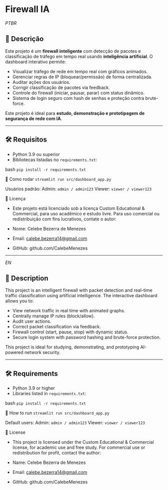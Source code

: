 # Firewall IA

*PTBR*

## 🔐 Descrição

Este projeto é um **firewall inteligente** com detecção de pacotes e classificação de tráfego em tempo real usando **inteligência artificial**. O dashboard interativo permite:

- Visualizar tráfego de rede em tempo real com gráficos animados.
- Gerenciar regras de IP (bloquear/permissão) de forma centralizada.
- Auditar ações dos usuários.
- Corrigir classificação de pacotes via feedback.
- Controle do firewall (iniciar, pausar, parar) com status dinâmico.
- Sistema de login seguro com hash de senhas e proteção contra brute-force.

Este projeto é ideal para **estudo, demonstração e prototipagem de segurança de rede com IA**.

---

## 🛠️ Requisitos

- Python 3.9 ou superior
- Bibliotecas listadas no `requirements.txt`:

bash 
`pip install -r requirements.txt`

🚀 Como rodar
`streamlit run src/dashboard_app.py` 

Usuários padrão:
Admin: `admin / admin123`
Viewer: `viewer / viewer123`

📝 Licença
- Este projeto está licenciado sob a licença Custom Educational & Commercial, para uso acadêmico e estudo livre. Para uso comercial ou redistribuição com fins lucrativos, contate o autor:

- Nome: Celebe Bezerra de Menezes
- Email: calebe.bezerra14@gmail.com
- GitHub: github.com/CalebeMenezes

--------------------------------------------------------------------------------------------------------------------------------------------------------------------------------------------------------------------------
 *EN*
 
## 🔐 Description

This project is an intelligent firewall with packet detection and real-time traffic classification using artificial intelligence. The interactive dashboard allows you to:

- View network traffic in real time with animated graphs.
- Centrally manage IP rules (block/allow).
- Audit user actions.
- Correct packet classification via feedback.
- Firewall control (start, pause, stop) with dynamic status.
- Secure login system with password hashing and brute-force protection.

This project is ideal for studying, demonstrating, and prototyping AI-powered network security.

---

## 🛠️ Requirements

- Python 3.9 or higher
- Libraries listed in `requirements.txt`:

bash
`pip install -r requirements.txt`

🚀 How to run
`streamlit run src/dashboard_app.py`

Default users:
Admin: `admin / admin123`
Viewer: `viewer / viewer123`

📝 License
- This project is licensed under the Custom Educational & Commercial license, for academic use and free study. For commercial use or redistribution for profit, contact the author:

- Name: Celebe Bezerra de Menezes
- Email: calebe.bezerra14@gmail.com
- GitHub: github.com/CalebeMenezes
 
